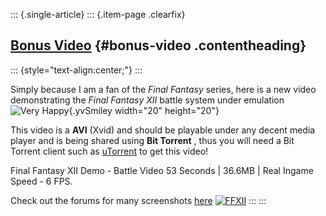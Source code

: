 ::: {.single-article}
::: {.item-page .clearfix}
## [Bonus Video](/180-bonus-video.html) {#bonus-video .contentheading}

::: {style="text-align:center;"}
:::

Simply because I am a fan of the *Final Fantasy* series, here is a new
video demonstrating the *Final Fantasy XII* battle system under
emulation ![Very
Happy](https://pcsx2.net/images/stories/frontend/smilies/biggrin.gif){.yvSmiley
width="20" height="20"}

This video is a **AVI** (Xvid) and should be playable under any decent
media player and is being shared using **Bit Torrent** , thus you will
need a Bit Torrent client such as [uTorrent](http://www.utorrent.com/)
to get this video!

Final Fantasy XII Demo - Battle Video
53 Seconds | 36.6MB | Real Ingame Speed - 6 FPS.

Check out the forums for many screenshots
[here](http://forums.ngemu.com/pcsx2-official-forum/67724-final-fantasy-12-demo-ingame.html)
[![FFXII](/images/stories/frontend/various/FFXII_thumb.jpg)](/images/stories/frontend/various/big.jpg)
:::
:::
